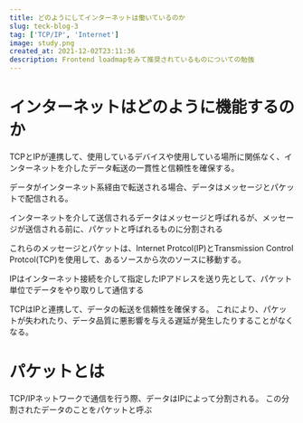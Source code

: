 ```yaml
---
title: どのようにしてインターネットは働いているのか
slug: teck-blog-3
tag: ['TCP/IP', 'Internet']
image: study.png
created_at: 2021-12-02T23:11:36
description: Frontend loadmapをみて推奨されているものについての勉強
---
```


# インターネットはどのように機能するのか

TCPとIPが連携して、使用しているデバイスや使用している場所に関係なく、インターネットを介したデータ転送の一貫性と信頼性を確保する。

データがインターネット系経由で転送される場合、データはメッセージとパケットで配信される。

インターネットを介して送信されるデータはメッセージと呼ばれるが、メッセージが送信される前に、パケットと呼ばれるものに分割される


これらのメッセージとパケットは、Internet Protcol(IP)とTransmission Control Protcol(TCP)を使用して、あるソースから次のソースに移動する。

IPはインターネット接続を介して指定したIPアドレスを送り先として、パケット単位でデータをやり取りして通信する

TCPはIPと連携して、データの転送を信頼性を確保する。
これにより、パケットが失われたり、データ品質に悪影響を与える遅延が発生したりすることがなくなる。

# パケットとは

TCP/IPネットワークで通信を行う際、データはIPによって分割される。
この分割されたデータのことをパケットと呼ぶ

